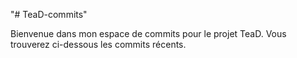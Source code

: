 "# TeaD-commits" 

Bienvenue dans mon  espace de commits pour le projet TeaD. Vous trouverez ci-dessous les commits récents.